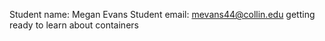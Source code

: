 Student name: Megan Evans
Student email: mevans44@collin.edu
getting ready to learn about containers
